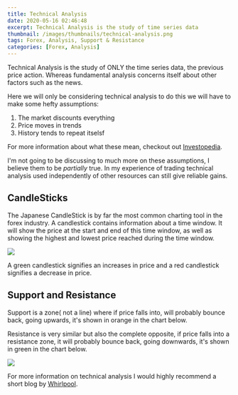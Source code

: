 ```yaml
---
title: Technical Analysis
date: 2020-05-16 02:46:48
excerpt: Technical Analysis is the study of time series data
thumbnail: /images/thumbnails/technical-analysis.png
tags: Forex, Analysis, Support & Resistance
categories: [Forex, Analysis]
---
```


Technical Analysis is the study of ONLY the time series data, the previous price action. Whereas fundamental analysis concerns itself about other factors such as the news.

Here we will only be considering technical analysis to do this we will have to make some hefty assumptions:

1. The market discounts everything
2. Price moves in trends
3. History tends to repeat itselsf

For more information about what these mean, checkout out [Investopedia](https://www.investopedia.com/terms/t/technicalanalysis.asp).

I'm not going to be discussing  to much more on these assumptions, I believe them to be *partially* true. In my experience of trading technical analysis used independently of other resources can still give reliable gains.

## CandleSticks

The Japanese CandleStick is by far the most common charting tool in the forex industry. A candlestick contains information about a time window. It will show the price at the start and end of this time window, as well as showing the highest and lowest price reached during the time window.

![](/images/Technical-analysis/candlestick.png)

A green candlestick signifies an increases in price and a red candlestick signifies a decrease in price.

## Support and Resistance

Support is a zone( not a line) where if price falls into, will probably bounce back, going upwards, it's shown in orange in the chart below.

Resistance is very similar but also the complete opposite, if price falls into a resistance zone, it will probably bounce back, going downwards, it's shown in green in the chart below.

![](/images/thumbnails/technical-analysis.png)


For more information on technical analysis I would highly recommend a short blog by [Whirlpool](https://blog.harmonicpattern.com/index.php/technical-analysis).
